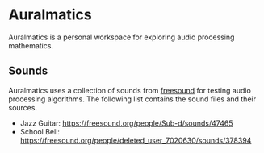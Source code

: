 # Auralmatics

Auralmatics is a personal workspace for exploring audio processing mathematics.

## Sounds

Auralmatics uses a collection of sounds from [freesound](https://freesound.org)
for testing audio processing algorithms. The following list contains the sound
files and their sources.

- Jazz Guitar: https://freesound.org/people/Sub-d/sounds/47465
- School Bell: https://freesound.org/people/deleted_user_7020630/sounds/378394
